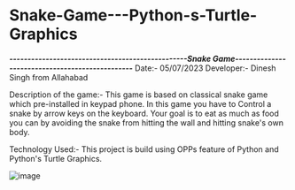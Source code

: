 # Snake-Game---Python-s-Turtle-Graphics

***-------------------------------------------------Snake Game------------------------------------------------***
Date:-  05/07/2023
Developer:-  Dinesh Singh from Allahabad

Description of the game:- This game is based on classical snake game which pre-installed in keypad phone. In this game
you have to Control a snake by arrow keys on the keyboard. Your goal is to eat as much as food you can by avoiding the
snake from hitting the wall and hitting snake's own body.

Technology Used:-  This project is build using OPPs feature of Python and  Python's Turtle Graphics.

![image](https://github.com/Dinesh-0239/Snake-Game---Python-s-Turtle-Graphics/assets/114934305/c4215216-3c0d-4c6b-9c63-69b43ae2fb10)
